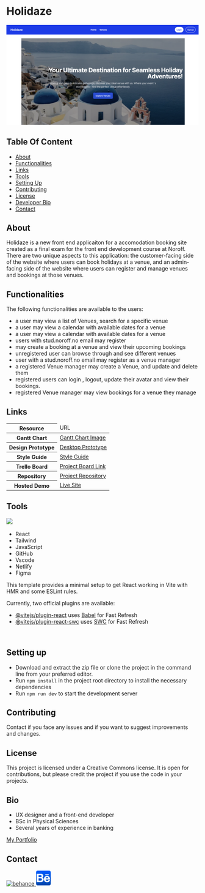 
# Holidaze

![Homepage Preview](/logo.png)

## Table Of Content

- [About](#about)
- [Functionalities](#functionalities)
- [Links](#links)
- [Tools](#tools)
- [Setting Up](#setting-up)
- [Contributing](#contributing)
- [License](#license)
- [Developer Bio](#bio)
- [Contact](#contact)

## About

Holidaze is a new front end applicaiton for a accomodation booking site created as a final exam for the front end development course at Noroff. There are two  unique aspects to this application: the customer-facing side of the website where users can book holidays at a venue, and an admin-facing side of the website where users can register and manage venues and bookings at those venues.



## Functionalities

The following functionalities are available to the users:
- a user may view a list of Venues, search for a specific venue
- a user may view a calendar with available dates for a venue
- a user may view a calendar with available dates for a venue
- users with stud.noroff.no email may register
- may create a booking at a venue and view their upcoming bookings
- unregistered user can browse through and see different venues
- user with a stud.noroff.no email may register as a venue manager
- a registered Venue manager may create a Venue, and update and delete them
- registered users can login , logout, update their avatar and view their bookings.
- registered Venue manager may view bookings for a venue they manage




## Links

<table>
  <thead>
    <tr>
      <th>Resource</th>
      <td>URL</td>
    </tr>
  </thead>
  <tbody>
    <tr>
      <th>Gantt Chart</th>
      <td><a href="https://drive.google.com/file/d/1w3Yexp5pryzmyH78ONcBsIVaEb__MngP/view?usp=drive_link">Gantt Chart Image</a></td>
    </tr>
    <tr>
      <th>Design Prototype</th>
      <td><a href="https://www.figma.com/proto/E7pYry1HY0eZQQbkXR99ky/Holidaze?page-id=0%3A1&type=design&node-id=58-2688&viewport=1712%2C-316%2C0.16&t=GH4bkIC3ywusbnyr-1&scaling=scale-down-width&mode=design">Desktop Prototype</a></td> 
    </tr>
    <tr>
      <th>Style Guide</th>
      <td><a href="https://www.figma.com/file/O9CSU4wqS8V86Mw0dx80YX/Holidaze-style-guide?type=design&node-id=0%3A1&mode=design&t=95FsUStrFdRp4MjX-1">Style Guide</a></td>
    </tr>
    <tr>
      <th>Trello Board</th>
      <td><a href="https://trello.com/b/Dimphnns/holidaze-pe-2">Project Board Link</a></td>
    </tr>
    <tr>
      <th>Repository</th>
      <td><a href="https://github.com/sayeda-chattopadhyay/holidaze">Project Repository</a></td>
    </tr>
    <tr>
      <th>Hosted Demo</th>
      <td><a href="https://ornate-flan-63ec17.netlify.app/">Live Site</a></td>
    </tr>
  </tbody>
</table>

##  Tools

<img src="https://skillicons.dev/icons?i=react,tailwind,js,github,vscode,netlify,figma"/>

- React
- Tailwind
- JavaScript
- GitHub
- Vscode
- Netlify
- Figma

This template provides a minimal setup to get React working in Vite with HMR and some ESLint rules.

Currently, two official plugins are available:

- [@vitejs/plugin-react](https://github.com/vitejs/vite-plugin-react/blob/main/packages/plugin-react/README.md) uses [Babel](https://babeljs.io/) for Fast Refresh
- [@vitejs/plugin-react-swc](https://github.com/vitejs/vite-plugin-react-swc) uses [SWC](https://swc.rs/) for Fast Refresh



</br>



## Setting up

- Download and extract the zip file or clone the project in the command line from your preferred editor.
- Run `npm install` in the project root directory to install the necessary dependencies
- Run `npm run dev` to start the development server



## Contributing

Contact if you face any issues and if you want to suggest improvements and changes.

## License

This project is licensed under a Creative Commons license. It is open for contributions, but please credit the project if you use the code in your  projects.

## Bio
-   UX designer and a front-end developer
-   BSc in Physical Sciences
-   Several years of experience in banking 

<a href="https://stellular-taffy-47ab91.netlify.app">My Portfolio</a>


## Contact 
<a href="https://www.linkedin.com/in/sayeda-chattopadhyay-7b33ba156/" target="_blank"> <img src="https://user-images.githubusercontent.com/83353551/195984318-dc867bbc-1288-4872-ba34-e6a4a7700535.png" alt="behance" width="40" height="40"/> </a> <a href="https://www.behance.net/gallery/111339401/UX-Portfolio" target="_blank"> <img src="https://github.com/devicons/devicon/blob/master/icons/behance/behance-original.svg" alt="behance" width="40" height="40"/> </a>
